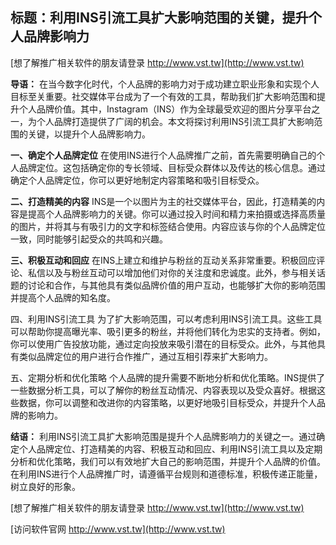 ## **标题：利用INS引流工具扩大影响范围的关键，提升个人品牌影响力**

[想了解推广相关软件的朋友请登录 http://www.vst.tw](http://www.vst.tw)

**导语：**
在当今数字化时代，个人品牌的影响力对于成功建立职业形象和实现个人目标至关重要。社交媒体平台成为了一个有效的工具，帮助我们扩大影响范围和提升个人品牌价值。其中，Instagram（INS）作为全球最受欢迎的图片分享平台之一，为个人品牌打造提供了广阔的机会。本文将探讨利用INS引流工具扩大影响范围的关键，以提升个人品牌影响力。

**一、确定个人品牌定位**
在使用INS进行个人品牌推广之前，首先需要明确自己的个人品牌定位。这包括确定你的专长领域、目标受众群体以及传达的核心信息。通过确定个人品牌定位，你可以更好地制定内容策略和吸引目标受众。

**二、打造精美的内容**
INS是一个以图片为主的社交媒体平台，因此，打造精美的内容是提高个人品牌影响力的关键。你可以通过投入时间和精力来拍摄或选择高质量的图片，并将其与有吸引力的文字和标签结合使用。内容应该与你的个人品牌定位一致，同时能够引起受众的共鸣和兴趣。

**三、积极互动和回应**
在INS上建立和维护与粉丝的互动关系非常重要。积极回应评论、私信以及与粉丝互动可以增加他们对你的关注度和忠诚度。此外，参与相关话题的讨论和合作，与其他具有类似品牌价值的用户互动，也能够扩大你的影响范围并提高个人品牌的知名度。

四、利用INS引流工具
为了扩大影响范围，可以考虑利用INS引流工具。这些工具可以帮助你提高曝光率、吸引更多的粉丝，并将他们转化为忠实的支持者。例如，你可以使用广告投放功能，通过定向投放来吸引潜在的目标受众。此外，与其他具有类似品牌定位的用户进行合作推广，通过互相引荐来扩大影响力。

五、定期分析和优化策略
个人品牌的提升需要不断地分析和优化策略。INS提供了一些数据分析工具，可以了解你的粉丝互动情况、内容表现以及受众喜好。根据这些数据，你可以调整和改进你的内容策略，以更好地吸引目标受众，并提升个人品牌的影响力。

**结语：**
利用INS引流工具扩大影响范围是提升个人品牌影响力的关键之一。通过确定个人品牌定位、打造精美的内容、积极互动和回应、利用INS引流工具以及定期分析和优化策略，我们可以有效地扩大自己的影响范围，并提升个人品牌的价值。在利用INS进行个人品牌推广时，请遵循平台规则和道德标准，积极传递正能量，树立良好的形象。

[想了解推广相关软件的朋友请登录 http://www.vst.tw](http://www.vst.tw)


[访问软件官网 http://www.vst.tw](http://www.vst.tw)

